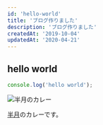```yaml
---
id: 'hello-world'
title: 'ブログ作りました'
description: 'ブログ作りました' 
createdAt: '2019-10-04'
updatedAt: '2020-04-21'
---
```


## hello world

```javascript
console.log('hello world');
```

![半月のカレー](/blogs/hello-world/hangetsu_curry.jpg "サンプル")

[半月](https://tabelog.com/tokyo/A1304/A130401/13211678/)のカレーです。

